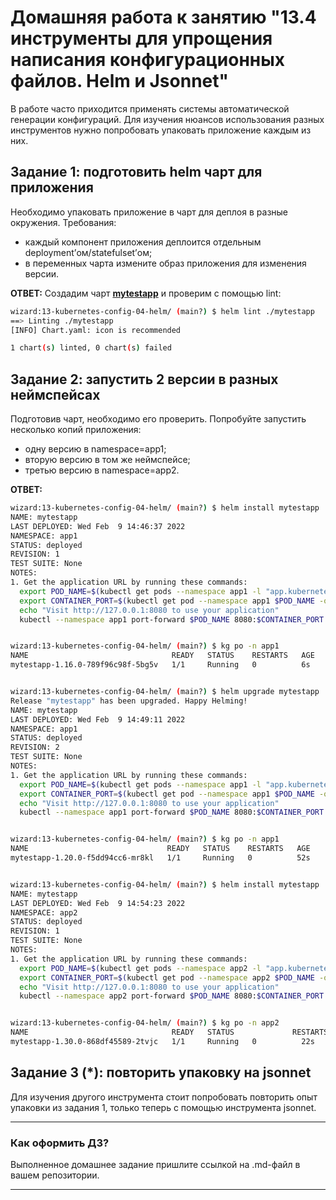 # Домашняя работа к занятию "13.4 инструменты для упрощения написания конфигурационных файлов. Helm и Jsonnet"

В работе часто приходится применять системы автоматической генерации конфигураций. Для изучения нюансов использования разных инструментов нужно попробовать упаковать приложение каждым из них.

## Задание 1: подготовить helm чарт для приложения

Необходимо упаковать приложение в чарт для деплоя в разные окружения. Требования:

* каждый компонент приложения деплоится отдельным deployment’ом/statefulset’ом;
* в переменных чарта измените образ приложения для изменения версии.

**ОТВЕТ:** Создадим чарт **[mytestapp](./mytestapp)** и проверим с помощью lint:

```bash
wizard:13-kubernetes-config-04-helm/ (main?) $ helm lint ./mytestapp 
==> Linting ./mytestapp
[INFO] Chart.yaml: icon is recommended

1 chart(s) linted, 0 chart(s) failed
```

## Задание 2: запустить 2 версии в разных неймспейсах

Подготовив чарт, необходимо его проверить. Попробуйте запустить несколько копий приложения:

* одну версию в namespace=app1;
* вторую версию в том же неймспейсе;
* третью версию в namespace=app2.

**ОТВЕТ:**

```bash
wizard:13-kubernetes-config-04-helm/ (main?) $ helm install mytestapp ./mytestapp --create-namespace -n app1
NAME: mytestapp
LAST DEPLOYED: Wed Feb  9 14:46:37 2022
NAMESPACE: app1
STATUS: deployed
REVISION: 1
TEST SUITE: None
NOTES:
1. Get the application URL by running these commands:
  export POD_NAME=$(kubectl get pods --namespace app1 -l "app.kubernetes.io/name=mytestapp,app.kubernetes.io/instance=mytestapp" -o jsonpath="{.items[0].metadata.name}")
  export CONTAINER_PORT=$(kubectl get pod --namespace app1 $POD_NAME -o jsonpath="{.spec.containers[0].ports[0].containerPort}")
  echo "Visit http://127.0.0.1:8080 to use your application"
  kubectl --namespace app1 port-forward $POD_NAME 8080:$CONTAINER_PORT


wizard:13-kubernetes-config-04-helm/ (main?) $ kg po -n app1
NAME                                READY   STATUS    RESTARTS   AGE
mytestapp-1.16.0-789f96c98f-5bg5v   1/1     Running   0          6s


wizard:13-kubernetes-config-04-helm/ (main?) $ helm upgrade mytestapp ./mytestapp --create-namespace -n app1
Release "mytestapp" has been upgraded. Happy Helming!
NAME: mytestapp
LAST DEPLOYED: Wed Feb  9 14:49:11 2022
NAMESPACE: app1
STATUS: deployed
REVISION: 2
TEST SUITE: None
NOTES:
1. Get the application URL by running these commands:
  export POD_NAME=$(kubectl get pods --namespace app1 -l "app.kubernetes.io/name=mytestapp,app.kubernetes.io/instance=mytestapp" -o jsonpath="{.items[0].metadata.name}")
  export CONTAINER_PORT=$(kubectl get pod --namespace app1 $POD_NAME -o jsonpath="{.spec.containers[0].ports[0].containerPort}")
  echo "Visit http://127.0.0.1:8080 to use your application"
  kubectl --namespace app1 port-forward $POD_NAME 8080:$CONTAINER_PORT


wizard:13-kubernetes-config-04-helm/ (main?) $ kg po -n app1
NAME                               READY   STATUS    RESTARTS   AGE
mytestapp-1.20.0-f5dd94cc6-mr8kl   1/1     Running   0          52s


wizard:13-kubernetes-config-04-helm/ (main?) $ helm install mytestapp ./mytestapp --create-namespace -n app2
NAME: mytestapp
LAST DEPLOYED: Wed Feb  9 14:54:23 2022
NAMESPACE: app2
STATUS: deployed
REVISION: 1
TEST SUITE: None
NOTES:
1. Get the application URL by running these commands:
  export POD_NAME=$(kubectl get pods --namespace app2 -l "app.kubernetes.io/name=mytestapp,app.kubernetes.io/instance=mytestapp" -o jsonpath="{.items[0].metadata.name}")
  export CONTAINER_PORT=$(kubectl get pod --namespace app2 $POD_NAME -o jsonpath="{.spec.containers[0].ports[0].containerPort}")
  echo "Visit http://127.0.0.1:8080 to use your application"
  kubectl --namespace app2 port-forward $POD_NAME 8080:$CONTAINER_PORT


wizard:13-kubernetes-config-04-helm/ (main?) $ kg po -n app2
NAME                                READY   STATUS             RESTARTS   AGE
mytestapp-1.30.0-868df45589-2tvjc   1/1     Running   0          22s

```

## Задание 3 (*): повторить упаковку на jsonnet

Для изучения другого инструмента стоит попробовать повторить опыт упаковки из задания 1, только теперь с помощью инструмента jsonnet.

---

### Как оформить ДЗ?

Выполненное домашнее задание пришлите ссылкой на .md-файл в вашем репозитории.

---
